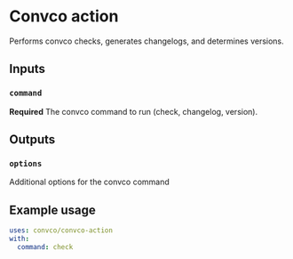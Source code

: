 # Convco action

Performs convco checks, generates changelogs, and determines versions.

## Inputs

### `command`

**Required** The convco command to run (check, changelog, version).

## Outputs

### `options`

Additional options for the convco command

## Example usage

```yaml
uses: convco/convco-action
with:
  command: check
```
